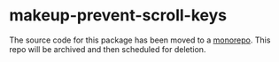 # makeup-prevent-scroll-keys

The source code for this package has been moved to a [monorepo](https://github.com/makeup/makeup-js/tree/master/packages/makeup-prevent-scroll-keys). This repo will be archived and then scheduled for deletion.
